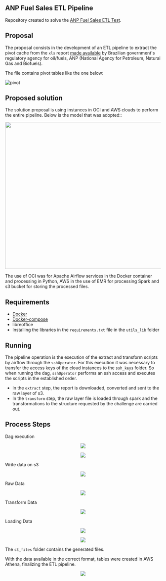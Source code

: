 ## ANP Fuel Sales ETL Pipeline
Repository created to solve the [ANP Fuel Sales ETL Test](https://github.com/raizen-analytics/data-engineering-test).

## Proposal
The proposal consists in the development of an ETL pipeline to extract the pivot cache from the `xls` report [made available](http://www.anp.gov.br/dados-estatisticos) by Brazilian government's regulatory agency for oil/fuels, ANP (National Agency for Petroleum, Natural Gas and Biofuels).

The file contains pivot tables like the one below:

![pivot](https://user-images.githubusercontent.com/67954957/154768483-3fda5e55-81e4-4067-b74a-ab7929be3c06.png)

## Proposed solution
The solution proposal is using instances in OCI and AWS clouds to perform the entire pipeline. Below is the model that was adopted::
<p align="center">
<img src="https://user-images.githubusercontent.com/67954957/154769509-60a5885c-b5ac-4ee2-a20f-5eecc65778d6.png" width="700" height="475">
</p>
The use of OCI was for Apache Airflow services in the Docker container and processing in Python, AWS in the use of EMR for processing Spark and s3 bucket for storing the processed files.

## Requirements
* [Docker](https://docs.docker.com/engine/install/ubuntu/)
* [Docker-compose](https://docs.docker.com/compose/install/)
* libreoffice
* Installing the libraries in the `requirements.txt` file in the `utils_lib` folder

## Running
The pipeline operation is the execution of the extract and transform scripts by airflow through the `sshOperator`.
For this execution it was necessary to transfer the access keys of the cloud instances to the `ssh_keys` folder. So when running the dag, `sshOperator` performs an ssh access and executes the scripts in the established order.

* In the `extract` step, the report is downloaded, converted and sent to the raw layer of s3.
* In the `transform` step, the raw layer file is loaded through spark and the transformations to the structure requested by the challenge are carried out.

## Process Steps
Dag execution

<p align="center">
<img src="https://user-images.githubusercontent.com/67954957/154781330-3a48bd88-b70e-4c1d-9d6f-52059970ae1e.png">
</p>
<p align="center">
<img src="https://user-images.githubusercontent.com/67954957/154781353-a06bccc1-5553-4fc8-9271-12278bfd8d18.png">
</p>

Write data on s3
<p align="center">
<img src="https://user-images.githubusercontent.com/67954957/154781416-506912f2-4ece-42bd-bbab-4c9133db107f.png">
</p>

Raw Data

<p align="center">
<img src="https://user-images.githubusercontent.com/67954957/154781477-33fded80-8450-4682-8fe0-ecab04d4248b.png">
</p>

Transform Data

<p align="center">
<img src="https://user-images.githubusercontent.com/67954957/154781550-97d7816a-76e5-4730-a3e5-162b89ef24b2.png">
</p>

Loading Data

<p align="center">
<img src="https://user-images.githubusercontent.com/67954957/154781635-7fa15ebd-5a1b-41d4-bef2-8254236103a4.png">
</p>

<p align="center">
<img src="https://user-images.githubusercontent.com/67954957/154781664-8d18902d-c9f2-49aa-9a9e-932cfc4741ee.png">
</p>

The `s3_files` folder contains the generated files.

With the data available in the correct format, tables were created in AWS Athena, finalizing the ETL pipeline.

<p align="center">
<img src="https://user-images.githubusercontent.com/67954957/154782358-07b8b6ec-dfda-4a37-a239-c5ce9314a27c.png">
</p>

